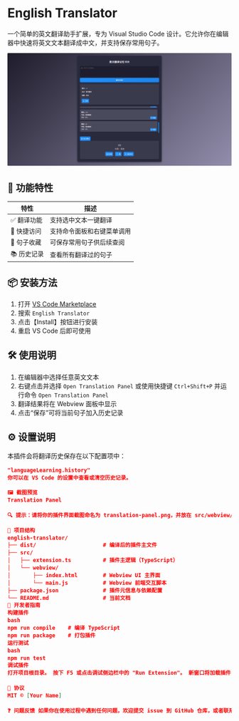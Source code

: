 # English Translator

一个简单的英文翻译助手扩展，专为 Visual Studio Code 设计。它允许你在编辑器中快速将英文文本翻译成中文，并支持保存常用句子。

![Translation Panel](src/webview/images/translation-panel.png)

## 🧩 功能特性

| 特性 | 描述 |
|------|------|
| ✅ 翻译功能 | 支持选中文本一键翻译 |
| 💬 快捷访问 | 支持命令面板和右键菜单调用 |
| 💾 句子收藏 | 可保存常用句子供后续查阅 |
| 📚 历史记录 | 查看所有翻译过的句子 |

## 📦 安装方法

1. 打开 [VS Code Marketplace](https://marketplace.visualstudio.com/vscode)
2. 搜索 `English Translator`
3. 点击【Install】按钮进行安装
4. 重启 VS Code 后即可使用

## 🛠 使用说明

1. 在编辑器中选择任意英文文本
2. 右键点击并选择 `Open Translation Panel`
   或使用快捷键 `Ctrl+Shift+P` 并运行命令 `Open Translation Panel`
3. 翻译结果将在 Webview 面板中显示
4. 点击“保存”可将当前句子加入历史记录

## ⚙️ 设置说明

本插件会将翻译历史保存在以下配置项中：

```json
"languageLearning.history"
你可以在 VS Code 的设置中查看或清空历史记录。

🖼 截图预览
Translation Panel

🔍 提示：请将你的插件界面截图命名为 translation-panel.png，并放在 src/webview/images/ 目录下以正确显示。

📁 项目结构
english-translator/
├── dist/                     # 编译后的插件主文件
├── src/
│   ├── extension.ts          # 插件主逻辑（TypeScript）
│   └── webview/
│       ├── index.html        # Webview UI 主界面
│       └── main.js           # Webview 前端交互脚本
├── package.json              # 插件元信息与依赖配置
└── README.md                 # 当前文档
📝 开发者指南
构建插件
bash
npm run compile    # 编译 TypeScript
npm run package    # 打包插件
运行测试
bash
npm run test
调试插件
打开项目根目录。 按下 F5 或点击调试侧边栏中的 "Run Extension"。 新窗口将加载插件，可以实时调试。

📜 协议
MIT © [Your Name]

❓ 问题反馈 如果你在使用过程中遇到任何问题，欢迎提交 issue 到 GitHub 仓库，或者联系我进行修复。